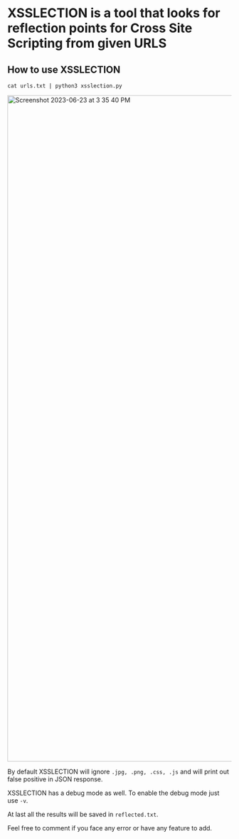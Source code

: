 
<h1>XSSLECTION is a tool that looks for reflection points for Cross Site Scripting from given URLS</h1>


<h2>How to use XSSLECTION</h2>

```
cat urls.txt | python3 xsslection.py
```
<img width="1498" alt="Screenshot 2023-06-23 at 3 35 40 PM" src="https://github.com/imranfactorial/XSSLECTION/assets/134529947/f8001d50-bbe5-4caf-b706-de7fe74fb874">


By default XSSLECTION will ignore `.jpg, .png, .css, .js` and will print out false positive in JSON response.

XSSLECTION has a debug mode as well. To enable the debug mode just use `-v`. 

At last all the results will be saved in `reflected.txt`.

Feel free to comment if you face any error or have any feature to add.
